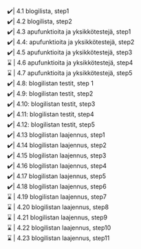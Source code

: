 ✔️| 4.1 blogilista, step1 <br>
✔️| 4.2 blogilista, step2 <br>
✔️| 4.3 apufunktioita ja yksikkötestejä, step1 <br>
✔️| 4.4: apufunktioita ja yksikkötestejä, step2 <br>
✔️| 4.5 apufunktioita ja yksikkötestejä, step3 <br>
⌛ | 4.6 apufunktioita ja yksikkötestejä, step4 <br>
⌛ | 4.7 apufunktioita ja yksikkötestejä, step5 <br>
✔️| 4.8: blogilistan testit, step 1 <br>
✔️| 4.9: blogilistan testit, step2 <br>
✔️| 4.10: blogilistan testit, step3 <br>
✔️| 4.11: blogilistan testit, step4 <br>
✔️| 4.12: blogilistan testit, step5 <br>
✔️| 4.13 blogilistan laajennus, step1 <br>
✔️| 4.14 blogilistan laajennus, step2 <br>
✔️| 4.15 blogilistan laajennus, step3 <br>
✔️| 4.16 blogilistan laajennus, step4 <br>
✔️| 4.17 blogilistan laajennus, step5 <br>
✔️| 4.18 blogilistan laajennus, step6 <br>
⌛ | 4.19 blogilistan laajennus, step7 <br>
⌛ | 4.20 blogilistan laajennus, step8 <br>
⌛ | 4.21 blogilistan laajennus, step9 <br>
⌛ | 4.22 blogilistan laajennus, step10 <br>
⌛ | 4.23 blogilistan laajennus, step11 <br>
